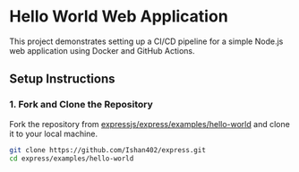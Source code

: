 # Hello World Web Application

This project demonstrates setting up a CI/CD pipeline for a simple Node.js web application using Docker and GitHub Actions.

## Setup Instructions

### 1. Fork and Clone the Repository
Fork the repository from [expressjs/express/examples/hello-world](https://github.com/expressjs/express/tree/master/examples/hello-world) and clone it to your local machine.

```sh
git clone https://github.com/Ishan402/express.git
cd express/examples/hello-world


